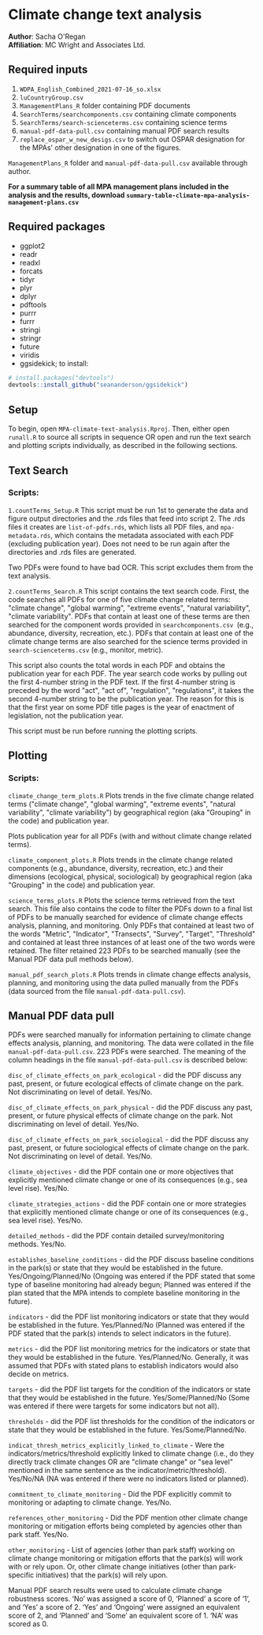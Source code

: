 # Climate change text analysis

**Author**: Sacha O'Regan\
**Affiliation**: MC Wright and Associates Ltd.

## Required inputs

1. `WDPA_English_Combined_2021-07-16_so.xlsx`
2. `luCountryGroup.csv` 
3. `ManagementPlans_R` folder containing PDF documents
4. `SearchTerms/searchcomponents.csv` containing climate components
5. `SearchTerms/search-scienceterms.csv` containing science terms
6. `manual-pdf-data-pull.csv` containing manual PDF search results
7. `replace_ospar_w_new_desigs.csv` to switch out OSPAR designation for the MPAs' other designation in one of the figures.

`ManagementPlans_R` folder and `manual-pdf-data-pull.csv` available through author.

**For a summary table of all MPA management plans included in the analysis and the results, download `summary-table-climate-mpa-analysis-management-plans.csv`** 

## Required packages

* ggplot2
* readr
* readxl
* forcats
* tidyr
* plyr
* dplyr
* pdftools
* purrr
* furrr
* stringi
* stringr
* future
* viridis
* ggsidekick; to install:

```r
# install.packages("devtools")
devtools::install_github("seananderson/ggsidekick")
```
## Setup
To begin, open `MPA-climate-text-analysis.Rproj`. Then, either open `runall.R` to source all scripts in sequence OR open and run the text search and plotting scripts individually, as described in the following sections. 

## Text Search 
### Scripts:

`1.countTerms_Setup.R`
This script must be run 1st to generate the data and figure output directories and the .rds files that feed into script 2. The .rds files it creates are `list-of-pdfs.rds`, which lists all PDF files, and `mpa-metadata.rds`, which contains the metadata associated with each PDF (excluding publication year). Does not need to be run again after the directories and .rds files are generated. 

Two PDFs were found to have bad OCR. This script excludes them from the text analysis.

`2.countTerms_Search.R`
This script contains the text search code. First, the code searches all PDFs for one of five climate change related terms: "climate change", "global warming", "extreme events", "natural variability", "climate variability". PDFs that contain at least one of these terms are then searched for the component words provided in `searchcomponents.csv `(e.g., abundance, diversity, recreation, etc.). PDFs that contain at least one of the climate change terms are also searched for the science terms provided in `search-scienceterms.csv` (e.g., monitor, metric). 

This script also counts the total words in each PDF and obtains the publication year for each PDF. The year search code works by pulling out the first 4-number string in the PDF text. If the first 4-number string is preceded by the word "act", "act of", "regulation", "regulations", it takes the second 4-number string to be the publication year. The reason for this is that the first year on some PDF title pages is the year of enactment of legislation, not the publication year. 

This script must be run before running the plotting scripts.

## Plotting
### Scripts:

`climate_change_term_plots.R`
Plots trends in the five climate change related terms ("climate change", "global warming", "extreme events", "natural variability", "climate variability") by geographical region (aka "Grouping" in the code) and publication year.

Plots publication year for all PDFs (with and without climate change related terms).

`climate_component_plots.R`
Plots trends in the climate change related components (e.g., abundance, diversity, recreation, etc.) and their dimensions (ecological, physical, sociological) by geographical region (aka "Grouping" in the code) and publication year.

`science_terms_plots.R`
Plots the science terms retrieved from the text search. This file also contains the code to filter the PDFs down to a final list of PDFs to be manually searched for evidence of climate change effects analysis, planning, and monitoring. Only PDFs that contained at least two of the words "Metric", "Indicator", "Transects", "Survey", "Target", "Threshold" and contained at least three instances of at least one of the two words were retained. The filter retained 223 PDFs to be searched manually (see the Manual PDF data pull methods below).

`manual_pdf_search_plots.R`
Plots trends in climate change effects analysis, planning, and monitoring using the data pulled manually from the PDFs (data sourced from the file `manual-pdf-data-pull.csv`). 

## Manual PDF data pull
PDFs were searched manually for information pertaining to climate change effects analysis, planning, and monitoring. The data were collated in the file `manual-pdf-data-pull.csv`. 223 PDFs were searched. The meaning of the column headings in the file `manual-pdf-data-pull.csv` is described below:

`disc_of_climate_effects_on_park_ecological` - did the PDF discuss any past, present, or future ecological effects of climate change on the park. Not discriminating on level of detail. Yes/No.

`disc_of_climate_effects_on_park_physical` -  did the PDF discuss any past, present, or future physical effects of climate change on the park. Not discriminating on level of detail. Yes/No.

`disc_of_climate_effects_on_park_sociological`	-  did the PDF discuss any past, present, or future sociological effects of climate change on the park. Not discriminating on level of detail. Yes/No.

`climate_objectives`	- did the PDF contain one or more objectives that explicitly mentioned climate change or one of its consequences (e.g., sea level rise). Yes/No.

`climate_strategies_actions`	- did the PDF contain one or more strategies that explicitly mentioned climate change or one of its consequences (e.g., sea level rise). Yes/No.

`detailed_methods`	- did the PDF contain detailed survey/monitoring methods. Yes/No.

`establishes_baseline_conditions`	- did the PDF discuss baseline conditions in the park(s) or state that they would be established in the future. Yes/Ongoing/Planned/No (Ongoing was entered if the PDF stated that some type of baseline monitoring had already begun; Planned was entered if the plan stated that the MPA intends to complete baseline monitoring in the future).

`indicators`	- did the PDF list monitoring indicators or state that they would be established in the future. Yes/Planned/No (Planned was entered if the PDF stated that the park(s) intends to select indicators in the future).

`metrics`	- did the PDF list monitoring metrics for the indicators or state that they would be established in the future. Yes/Planned/No. Generally, it was assumed that PDFs with stated plans to establish indicators would also decide on metrics. 

`targets`	- did the PDF list targets for the condition of the indicators or state that they would be established in the future. Yes/Some/Planned/No (Some was entered if there were targets for some indicators but not all).

`thresholds`	- did the PDF list thresholds for the condition of the indicators or state that they would be established in the future. Yes/Some/Planned/No.

`indicat_thresh_metrics_explicitly_linked_to_climate`	- Were the indicators/metrics/threshold explicitly linked to climate change (i.e., do they directly track climate changes OR are "climate change" or "sea level" mentioned in the same sentence as the indicator/metric/threshold). Yes/No/NA (NA was entered if there were no indicators listed or planned).

`commitment_to_climate_monitoring` - Did the PDF explicitly commit to monitoring or adapting to climate change. Yes/No.

`references_other_monitoring`	- Did the PDF mention other climate change monitoring or mitigation efforts being completed by agencies other than park staff. Yes/No.

`other_monitoring` - List of agencies (other than park staff) working on climate change monitoring or mitigation efforts that the park(s) will work with or rely upon. Or, other climate change initiatives (other than park-specific initiatives) that the park(s) will rely upon.

Manual PDF search results were used to calculate climate change robustness scores. ‘No’ was assigned a score of 0, ‘Planned’ a score of ‘1’, and ‘Yes’ a score of 2. ‘Yes’ and ‘Ongoing’ were assigned an equivalent score of 2, and ‘Planned’ and ‘Some’ an equivalent score of 1. ‘NA’ was scored as 0. 
